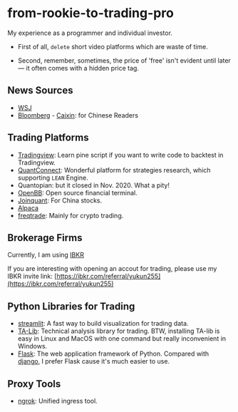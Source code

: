 # from-rookie-to-trading-pro
My experience as a programmer and individual investor.

- First of all, `delete` short video platforms which are waste of time.

- Second, remember, sometimes, the price of 'free' isn't evident until later — it often comes with a hidden price tag.

## News Sources
- [WSJ](https://www.wsj.com/)
- [Bloomberg](https://www.bloomberg.com/) - [Caixin](https://www.caixin.com/): for Chinese Readers

## Trading Platforms
- [Tradingview](https://www.tradingview.com/): Learn pine script if you want to write code to backtest in Tradingview.
- [QuantConnect](https://www.quantconnect.com): Wonderful platform for strategies research, which supporting `LEAN` Engine.
- Quantopian: but it closed in Nov. 2020. What a pity!
- [OpenBB](https://github.com/OpenBB-finance/OpenBBTerminal): Open source financial terminal.
- [Joinquant](https://www.joinquant.com/): For China stocks.
- [Alpaca](https://alpaca.markets/)
- [freqtrade](https://www.freqtrade.io/en/stable/): Mainly for crypto trading.

## Brokerage Firms
Currently, I am using [IBKR](https://www.interactivebrokers.com/en/home.php)

If you are interesting with opening an accout for trading, please use my IBKR invite link:  [https://ibkr.com/referral/yukun255](https://ibkr.com/referral/yukun255)

## Python Libraries for Trading 
- [streamlit](https://github.com/streamlit/streamlit): A fast way to build visualization for trading data.
- [TA-Lib](https://github.com/TA-Lib/ta-lib): Technical analysis library for trading. BTW, installing TA-lib is easy in Linux and MacOS with one command but really inconvenient in Windows.
- [Flask](https://github.com/pallets/flask): The web application framework of Python. Compared with [django](https://github.com/django/django), I prefer Flask cause it's much easier to use.

## Proxy Tools
- [ngrok](https://github.com/ngrok): Unified ingress tool.
